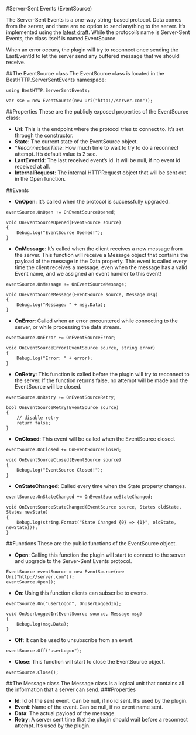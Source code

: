 #Server-Sent Events (EventSource)

The Server-Sent Events is a one-way string-based protocol. Data comes from the server, and there are no option to send anything to the server. It’s implemented using the [latest draft](http://www.w3.org/TR/eventsource/).
While the protocol’s name is Server-Sent Events, the class itself is named EventSource.

When an error occurs, the plugin will try to reconnect once sending the LastEventId to let the server send any buffered message that we should receive.

##The EventSource class
The EventSource class is located in the BestHTTP.ServerSentEvents namespace:

```language-csharp
using BestHTTP.ServerSentEvents;

var sse = new EventSource(new Uri("http://server.com"));
```

##Properties
These are the publicly exposed properties of the EventSource class:

- **Uri**: This is the endpoint where the protocol tries to connect to. It’s set through the constructor.
- **State**: The current state of the EventSource object.
- **ReconnectionTime*: How much time to wait to try to do a reconnect attempt. It’s default value is 2 sec.
- **LastEventId**: The last received event’s id. It will be null, if no event id received at all.
- **InternalRequest**: The internal HTTPRequest object that will be sent out in the Open function.

##Events

- **OnOpen**: It’s called when the protocol is successfully upgraded.

```language-csharp
eventSource.OnOpen += OnEventSourceOpened;

void OnEventSourceOpened(EventSource source)
{
	Debug.log("EventSource Opened!");
}
```

- **OnMessage**: It’s called when the client receives a new message from the server. This function will receive a Message object that contains the payload of the message in the Data property. This event is called every time the client receives a message, even when the message has a valid Event name, and we assigned an event handler to this event!

```language-csharp
eventSource.OnMessage += OnEventSourceMessage;

void OnEventSourceMessage(EventSource source, Message msg)
{
	Debug.log("Message: " + msg.Data);
}
```

- **OnError**: Called when an error encountered while connecting to the server, or while processing the data stream.

```language-csharp
eventSource.OnError += OnEventSourceError;

void OnEventSourceError(EventSource source, string error)
{
	Debug.log("Error: " + error);
}
```

- **OnRetry**: This function is called before the plugin will try to reconnect to the server. If the function returns false, no attempt will be made and the EventSource will be closed.

```language-csharp
eventSource.OnRetry += OnEventSourceRetry;

bool OnEventSourceRetry(EventSource source)
{
	// disable retry
	return false;
}
```

- **OnClosed**: This event will be called when the EventSource closed.

```language-csharp
eventSource.OnClosed += OnEventSourceClosed;

void OnEventSourceClosed(EventSource source)
{
	Debug.log("EventSource Closed!");
}
```

- **OnStateChanged**: Called every time when the State property changes.

```language-csharp
eventSource.OnStateChanged += OnEventSourceStateChanged;

void OnEventSourceStateChanged(EventSource source, States oldState, States newState)
{
	Debug.log(string.Format("State Changed {0} => {1}", oldState, newState)));
}
```

##Functions
These are the public functions of the EventSource object.

- **Open**: Calling this function the plugin will start to connect to the server and upgrade to the Server-Sent Events protocol.

```language-csharp
EventSource eventSource = new EventSource(new Uri("http://server.com"));
eventSource.Open();
```

- **On**: Using this function clients can subscribe to events.

```language-csharp
eventSource.On("userLogon", OnUserLoggedIn);

void OnUserLoggedIn(EventSource source, Message msg)
{
	Debug.log(msg.Data);
}
```

- **Off**: It can be used to unsubscribe from an event.

```language-csharp
eventSource.Off("userLogon");
```

- **Close**: This function will start to close the EventSource object.

```language-csharp
eventSource.Close();
```

##The Message class
The Message class is a logical unit that contains all the information that a server can send.
###Properties
- **Id**: Id of the sent event. Can be null, if no id sent. It’s used by the plugin.
- **Event**: Name of the event. Can be null, if no event name sent.
- **Data**: The actual payload of the message.
- **Retry**: A server sent time that the plugin should wait before a reconnect attempt. It’s used by the plugin.
